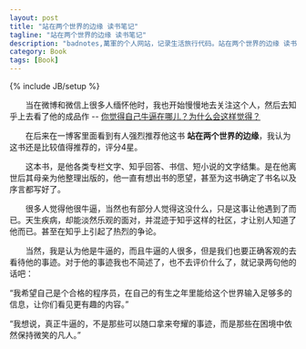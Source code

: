 ```yaml
---
layout: post
title: "站在两个世界的边缘 读书笔记"
tagline: "站在两个世界的边缘 读书笔记"
description: "badnotes,萬軍的个人网站，记录生活旅行代码。站在两个世界的边缘 读书笔记."
category: Book
tags: [Book]
---
```

{% include JB/setup %}

&emsp;&emsp;当在微博和微信上很多人缅怀他时，我也开始慢慢地去关注这个人，然后去知乎上去看了他的成品作 --  [你觉得自己牛逼在哪儿？为什么会这样觉得？](http://www.zhihu.com/question/19568396)

&emsp;&emsp;在后来在一博客里面看到有人强烈推荐他这书 **站在两个世界的边缘**，我认为这书还是比较值得推荐的，评分4星。

&emsp;&emsp;这本书，是他各类专栏文字、知乎回答、书信、短小说的文字结集。是在他离世后其母亲为他整理出版的，他一直有想出书的愿望，甚至为这书确定了书名以及序言都写好了。

&emsp;&emsp;很多人觉得他很牛逼，当然也有部分人觉得这没什么，只是这事让他遇到了而已。天生疾病，却能淡然乐观的面对，并混迹于知乎这样的社区，才让别人知道了他而已。甚至在知乎上引起了热烈的争论。

&emsp;&emsp;当然，我是认为他是牛逼的，而且牛逼的人很多，但是我们也要正确客观的去看待他的事迹。对于他的事迹我也不简述了，也不去评价什么了，就记录两句他的话吧：

“我希望自己是个合格的程序员，在自己的有生之年里能给这个世界输入足够多的信息，让你们看见更有趣的内容。”

“我想说，真正牛逼的，不是那些可以随口拿来夸耀的事迹，而是那些在困境中依然保持微笑的凡人。”